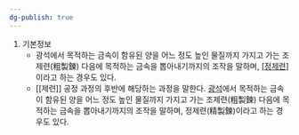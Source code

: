 ```yaml
---
dg-publish: true
---
```



1. 기본정보
	- 광석에서 목적하는 금속이 함유된 양을 어느 정도 높인 물질까지 가지고 가는 조제련(粗製鍊) 다음에 목적하는 금속을 뽑아내기까지의 조작을 말하며, [[정제련]](精製鍊)이라고 하는 경우도 있다.
	- [[제련]] 공정 과정의 후반에 해당하는 과정을 말한다. [광석](https://terms.naver.com/entry.nhn?docId=1064953&ref=y)에서 목적하는 금속이 함유된 양을 어느 정도 높인 물질까지 가지고 가는 조제련(粗製鍊) 다음에 목적하는 금속을 뽑아내기까지의 조작을 말하며, 정제련(精製鍊)이라고 하는 경우도 있다.


